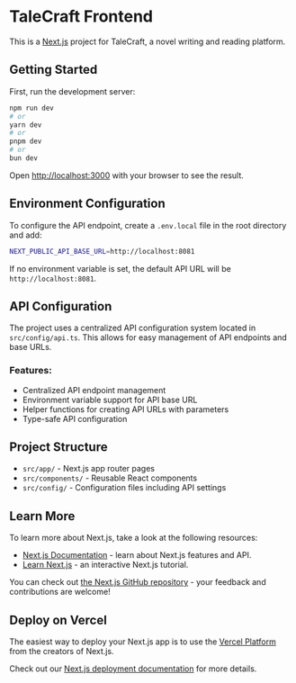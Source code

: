 # TaleCraft Frontend

This is a [Next.js](https://nextjs.org) project for TaleCraft, a novel writing and reading platform.

## Getting Started

First, run the development server:

```bash
npm run dev
# or
yarn dev
# or
pnpm dev
# or
bun dev
```

Open [http://localhost:3000](http://localhost:3000) with your browser to see the result.

## Environment Configuration

To configure the API endpoint, create a `.env.local` file in the root directory and add:

```bash
NEXT_PUBLIC_API_BASE_URL=http://localhost:8081
```

If no environment variable is set, the default API URL will be `http://localhost:8081`.

## API Configuration

The project uses a centralized API configuration system located in `src/config/api.ts`. This allows for easy management of API endpoints and base URLs.

### Features:
- Centralized API endpoint management
- Environment variable support for API base URL
- Helper functions for creating API URLs with parameters
- Type-safe API configuration

## Project Structure

- `src/app/` - Next.js app router pages
- `src/components/` - Reusable React components
- `src/config/` - Configuration files including API settings

## Learn More

To learn more about Next.js, take a look at the following resources:

- [Next.js Documentation](https://nextjs.org/docs) - learn about Next.js features and API.
- [Learn Next.js](https://nextjs.org/learn) - an interactive Next.js tutorial.

You can check out [the Next.js GitHub repository](https://github.com/vercel/next.js) - your feedback and contributions are welcome!

## Deploy on Vercel

The easiest way to deploy your Next.js app is to use the [Vercel Platform](https://vercel.com/new?utm_medium=default-template&filter=next.js&utm_source=create-next-app&utm_campaign=create-next-app-readme) from the creators of Next.js.

Check out our [Next.js deployment documentation](https://nextjs.org/docs/app/building-your-application/deploying) for more details.
